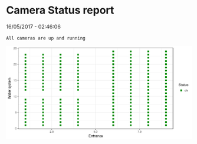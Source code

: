 Camera Status report
================
16/05/2017 - 02:46:06

    All cameras are up and running

![](camreport_files/figure-markdown_github/unnamed-chunk-2-1.png)
